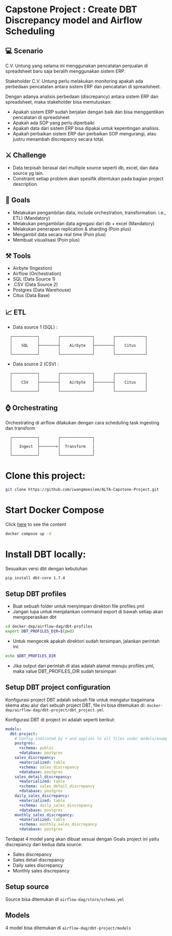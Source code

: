 # Capstone Project : Create DBT Discrepancy model and Airflow Scheduling

## 💻 Scenario
C.V. Untung yang selama ini menggunakan pencatatan penjualan di spreadsheet baru saja beralih menggunakan sistem ERP.

Stakeholder C.V. Untung perlu melakukan monitoring apakah ada perbedaan pencatatan antara sistem ERP dan pencatatan di spreadsheet.

Dengan adanya analisis perbedaan (discrepancy) antara sistem ERP dan spreadsheet, maka stakeholder bisa memutuskan:

- Apakah sistem ERP sudah berjalan dengan baik dan bisa menggantikan pencatatan di spreadsheet
- Apakah ada SOP yang perlu diperbaiki
- Apakah data dari sistem ERP bisa dipakai untuk kepentingan analiisis.
- Apakah perbaikan sistem ERP dan perbaikan SOP mengurangi, atau justru menambah discrepancy secara total.

## ⚔️ Challenge

- Data terpisah berasal dari multiple source seperti db, excel, dan data source yg lain.
- Constraint setiap problem akan spesifik ditentukan pada bagian project description.

## 🎯 Goals

- Melakukan pengambilan data, include orchestration, transformation. i.e., ETL) (Mandatory)
- Melakukan pengambilan data agregasi dari db + excel (Mandatory)
- Melakukan penerapan replication & sharding (Poin plus)
- Mengambil data secara real time (Poin plus)
- Membuat visualisasi (Poin plus)

## ⚒️ Tools
- Airbyte (Ingestion)
- Airflow (Orchestration)
- SQL (Data Source 1)
- .CSV (Data Source 2)
- Postgres (Data Warehouse)
- Citus (Data Base)

## 📈 ETL
- Data source 1 (SQL) :

```
  ┌───────────┐        ┌──────────────┐        ┌─────────────┐
  │           │        │              │        │             │
  │    SQL    ├────────┤    Airbyte   ├────────┤    Citus    │
  │           │        │              │        │             │
  └───────────┘        └──────────────┘        └─────────────┘
```

- Data source 2 (CSV) :

```
  ┌───────────┐        ┌──────────────┐        ┌─────────────┐
  │           │        │              │        │             │
  │    CSV    ├────────┤    Airbyte   ├────────┤    Citus    │
  │           │        │              │        │             │
  └───────────┘        └──────────────┘        └─────────────┘
```

## ⌚ Orchestrating
Orchestrating di airflow dilakukan dengan cara scheduling task ingesting dan transform
```
  ┌───────────┐        ┌──────────────┐        
  │           │        │              │        
  │   Ingest  ├───────>|  Transform   |
  │           │        │              │       
  └───────────┘        └──────────────┘        
```

# Clone this project:
```bash
git clone https://github.com/iwangmoeslem/ALTA-Capstone-Project.git
```



# Start Docker Compose
Click [here](docker-compose.yml) to see the content

```bash
docker compose up -d
```

# Install DBT locally:
Sesuaikan versi dbt dengan kebutuhan

```bash
pip install dbt-core 1.7.4
```

## Setup DBT profiles
- Buat sebuah folder untuk menyimpan direktori file profiles.yml
- Jangan lupa untuk menjalankan command export di bawah setiap akan mengoperasikan dbt
```bash
cd docker-dep/airflow-dag/dbt-profiles
export DBT_PROFILES_DIR=$(pwd)
```
- Untuk mengecek apakah direktori sudah tersimpan, jalankan perintah ini:

```bash
echo $DBT_PROFILES_DIR
```
- Jika output dari perintah di atas adalah alamat menuju profiles.yml, maka value DBT_PROFILES_DIR sudah tersimpan

## Setup DBT project configuration
Konfigurasi project DBT adalah sebuah file untuk mengatur bagaimana skema atau alur dari sebuah project DBT, file ini bisa ditemukan di:
`docker-dep/airflow-dag/dbt-project/dbt_project.yml`

Konfigurasi DBT di project ini adalah seperti berikut:

```yml
models:
  dbt-project:
    # Config indicated by + and applies to all files under models/example/
    postgres:
      +schema: public
      +database: postgres
    sales_discrepancy:
      +materialized: table
      +schema: sales_discrepancy
      +database: postgres
    sales_detail_discrepancy:
      +materialized: table
      +schema: sales_detail_discrepancy
      +database: postgres
    daily_sales_discrepancy:
      +materialized: table
      +schema: daily_sales_discrepancy
      +database: postgres
    monthly_sales_discrepancy:
      +materialized: table
      +schema: monthly_sales_discrepancy
      +database: postgres
```
Terdapat 4 model yang akan dibuat sesuai dengan Goals project ini yaitu discrepancy dari kedua data source:

- Sales discrepancy 
- Sales detail discrepancy
- Daily sales discrepancy
- Monthly sales discrepancy

## Setup source
Source bisa ditemukan di `airflow-dag/store/schema.yml`


## Models
4 model bisa ditemukan di `airflow-dag/dbt-project/models`

